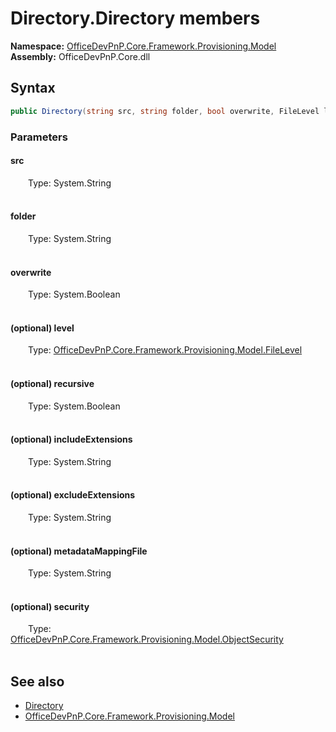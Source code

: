 # Directory.Directory members 
  

**Namespace:** [OfficeDevPnP.Core.Framework.Provisioning.Model](OfficeDevPnP.Core.Framework.Provisioning.Model.md)  
**Assembly:** OfficeDevPnP.Core.dll  
## Syntax
```C#
public Directory(string src, string folder, bool overwrite, FileLevel level, bool recursive, string includeExtensions, string excludeExtensions, string metadataMappingFile, ObjectSecurity security)
```
### Parameters
#### src  
&emsp;&emsp;Type: System.String  
&emsp;&emsp;  


#### folder  
&emsp;&emsp;Type: System.String  
&emsp;&emsp;  


#### overwrite  
&emsp;&emsp;Type: System.Boolean  
&emsp;&emsp;  


#### (optional) level  
&emsp;&emsp;Type: [OfficeDevPnP.Core.Framework.Provisioning.Model.FileLevel](OfficeDevPnP.Core.Framework.Provisioning.Model.FileLevel.md)  
&emsp;&emsp;  


#### (optional) recursive  
&emsp;&emsp;Type: System.Boolean  
&emsp;&emsp;  


#### (optional) includeExtensions  
&emsp;&emsp;Type: System.String  
&emsp;&emsp;  


#### (optional) excludeExtensions  
&emsp;&emsp;Type: System.String  
&emsp;&emsp;  


#### (optional) metadataMappingFile  
&emsp;&emsp;Type: System.String  
&emsp;&emsp;  


#### (optional) security  
&emsp;&emsp;Type: [OfficeDevPnP.Core.Framework.Provisioning.Model.ObjectSecurity](OfficeDevPnP.Core.Framework.Provisioning.Model.ObjectSecurity.md)  
&emsp;&emsp;  


## See also
- [Directory](OfficeDevPnP.Core.Framework.Provisioning.Model.Directory.md)
- [OfficeDevPnP.Core.Framework.Provisioning.Model](OfficeDevPnP.Core.Framework.Provisioning.Model.md)
